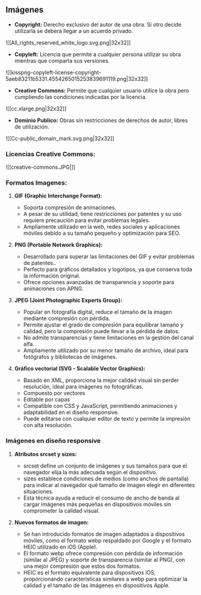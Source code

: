 
## Imágenes

- **Copyright:** Derecho exclusivo del autor de una obra. Si otro decide utilizarla se deberá llegar a un acuerdo privado.

![[All_rights_reserved_white_logo.svg.png|32x32]]

- **Copyleft:** Licencia que permite a cualquier persona utilizar su obra mientras que comparta sus versiones.

![[kisspng-copyleft-license-copyright-5aeb83211b5331.4554265015253839691119.png|32x32]]

- **Creative Commons:** Permite que cualquier usuario utilíce la obra pero cumpliendo las condiciones indicadas por la licencia.

![[cc.xlarge.png|32x32]]

- **Dominio Publico:** Obras sin restricciones de derechos de autor, libres de utilización.

![[Cc-public_domain_mark.svg.png|32x32]]

### Licencias Creative Commons:

![[creative-commons.JPG|]]


### Formatos Imagenes:


1. **GIF (Graphic Interchange Format):**
   
   - Soporta compresión de animaciones.
   - A pesar de su utilidad, tiene restricciones por patentes y su uso requiere precaución para evitar problemas legales.
   - Ampliamente utilizado en la web, redes sociales y aplicaciones móviles debido a su tamaño pequeño y optimización para SEO.

2. **PNG (Portable Network Graphics):**
   
   - Desarrollado para superar las limitaciones del GIF y evitar problemas de patentes..
   - Perfecto para gráficos detallados y logotipos, ya que conserva toda la información original.
   - Ofrece opciones avanzadas de transparencia y soporte para animaciones con APNG.

3. **JPEG (Joint Photographic Experts Group):**
   
   - Popular en fotografía digital, reduce el tamaño de la imagen mediante compresión con pérdida.
   - Permite ajustar el grado de compresión para equilibrar tamaño y calidad, pero la compresión puede llevar a la pérdida de datos.
   - No admite transparencias y tiene limitaciones en la gestión del canal alfa.
   - Ampliamente utilizado por su menor tamaño de archivo, ideal para fotógrafos y bibliotecas de imágenes.

4. **Gráfico vectorial (SVG - Scalable Vector Graphics):**
   
   - Basado en XML, proporciona la mejor calidad visual sin perder resolución, ideal para imágenes no fotográficas.
   - Compuesto por vectores
   - Editable por capas
   - Compatible con CSS y JavaScript, permitiendo animaciones y adaptabilidad en el diseño responsive.
   - Puede editarse con cualquier editor de texto y permite la impresión con alta resolución.


### Imágenes en diseño responsive

1. **Atributos srcset y sizes:**
   
   - srcset define un conjunto de imágenes y sus tamaños para que el navegador elija la más adecuada según el dispositivo.
   - sizes establece condiciones de medios (como anchos de pantalla) para indicar al navegador qué tamaño de imagen elegir en diferentes situaciones.
   - Esta técnica ayuda a reducir el consumo de ancho de banda al cargar imágenes más pequeñas en dispositivos móviles sin comprometer la calidad visual.

2. **Nuevos formatos de imagen:**
   - Se han introducido formatos de imagen adaptados a dispositivos móviles, como el formato webp respaldado por Google y el formato HEIC utilizado en iOS (Apple).
   - El formato webp ofrece compresión con pérdida de información (similar al JPEG) y soporte de transparencia (similar al PNG), con una mejor compresión que estos dos formatos.
   - HEIC es el formato equivalente para dispositivos iOS, proporcionando características similares a webp para optimizar la calidad y el tamaño de las imágenes en dispositivos Apple.


